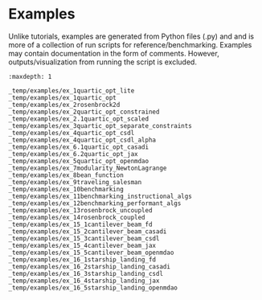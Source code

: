 # Examples

Unlike tutorials, examples are generated from Python files (.py) and
and is more of a collection of run scripts for reference/benchmarking.
Examples may contain documentation in the form of comments.
However, outputs/visualization from running the script is excluded.


```{toctree}
:maxdepth: 1

_temp/examples/ex_1quartic_opt_lite
_temp/examples/ex_1quartic_opt
_temp/examples/ex_2rosenbrock2d
_temp/examples/ex_2quartic_opt_constrained
_temp/examples/ex_2.1quartic_opt_scaled
_temp/examples/ex_3quartic_opt_separate_constraints
_temp/examples/ex_4quartic_opt_csdl
_temp/examples/ex_4quartic_opt_csdl_alpha
_temp/examples/ex_6.1quartic_opt_casadi
_temp/examples/ex_6.2quartic_opt_jax
_temp/examples/ex_5quartic_opt_openmdao
_temp/examples/ex_7modularity_NewtonLagrange
_temp/examples/ex_8bean_function
_temp/examples/ex_9traveling_salesman
_temp/examples/ex_10benchmarking
_temp/examples/ex_11benchmarking_instructional_algs
_temp/examples/ex_12benchmarking_performant_algs
_temp/examples/ex_13rosenbrock_uncoupled
_temp/examples/ex_14rosenbrock_coupled
_temp/examples/ex_15_1cantilever_beam_fd
_temp/examples/ex_15_2cantilever_beam_casadi
_temp/examples/ex_15_3cantilever_beam_csdl
_temp/examples/ex_15_4cantilever_beam_jax
_temp/examples/ex_15_5cantilever_beam_openmdao
_temp/examples/ex_16_1starship_landing_fd
_temp/examples/ex_16_2starship_landing_casadi
_temp/examples/ex_16_3starship_landing_csdl
_temp/examples/ex_16_4starship_landing_jax
_temp/examples/ex_16_5starship_landing_openmdao
```